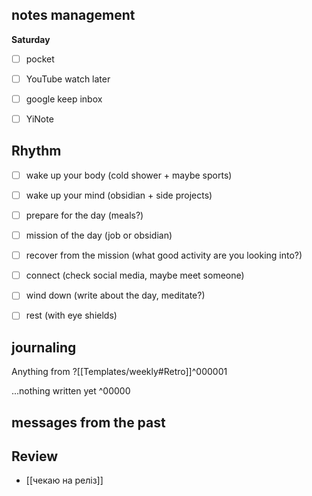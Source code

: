 ## notes management

**Saturday**
 - [ ] pocket
 - [ ] YouTube watch later
 - [ ] google keep inbox
 - [ ]  YiNote



## Rhythm
 - [ ] wake up your body (cold shower + maybe sports)
 - [ ] wake up your mind (obsidian + side projects)
 - [ ] prepare for the day (meals?)
 - [ ] mission of the day (job or obsidian)
 - [ ] recover from the mission (what good activity are you looking into?)
 - [ ] connect (check social media, maybe meet someone)
 - [ ] wind down (write about the day, meditate?)
 - [ ] rest (with eye shields)


## journaling 

Anything from ?[[Templates/weekly#Retro]]^000001


...nothing written yet
^00000


## messages from the past

## Review
- [[чекаю на реліз]]